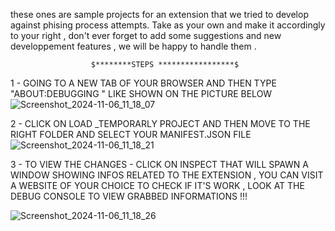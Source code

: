 these ones are sample projects for an extension that we tried to develop against phising process attempts.
Take as your own and make it accordingly to your right , don't ever forget to add some suggestions and new developpement features , we will be happy to handle them .
                  
                  
                      $********STEPS *****************$
1 - GOING TO A NEW TAB OF YOUR BROWSER AND THEN TYPE  "ABOUT:DEBUGGING " LIKE SHOWN ON THE PICTURE BELOW
![Screenshot_2024-11-06_11_18_07](https://github.com/user-attachments/assets/d8fc9150-70ab-4891-941e-70f3ad173c1d)

2 - CLICK ON LOAD _TEMPORARLY PROJECT AND THEN MOVE TO THE RIGHT FOLDER AND SELECT YOUR MANIFEST.JSON FILE 
![Screenshot_2024-11-06_11_18_21](https://github.com/user-attachments/assets/e6b405ec-750e-418e-be8a-2f1cca04f82a)

3 - TO VIEW THE CHANGES - CLICK ON INSPECT THAT WILL SPAWN A WINDOW SHOWING INFOS RELATED TO THE EXTENSION , YOU CAN VISIT A WEBSITE OF YOUR CHOICE TO CHECK IF IT'S WORK , LOOK AT THE DEBUG CONSOLE TO VIEW GRABBED INFORMATIONS !!!

![Screenshot_2024-11-06_11_18_26](https://github.com/user-attachments/assets/8442d79a-6534-49b9-beb8-b7388ca81655)
